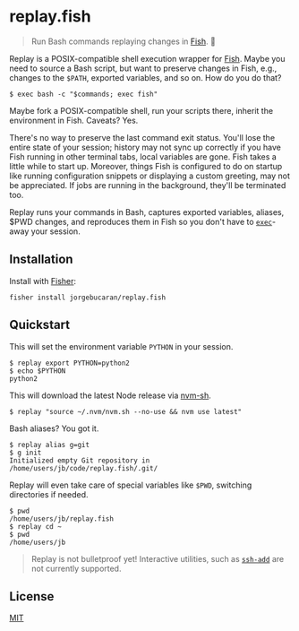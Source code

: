 # replay.fish

> Run Bash commands replaying changes in [Fish](https://fishshell.com). 🍤

Replay is a POSIX-compatible shell execution wrapper for [Fish](https://fishshell.com). Maybe you need to source a Bash script, but want to preserve changes in Fish, e.g., changes to the `$PATH`, exported variables, and so on. How do you do that?

```console
$ exec bash -c "$commands; exec fish"
```

Maybe fork a POSIX-compatible shell, run your scripts there, inherit the environment in Fish. Caveats? Yes.

There's no way to preserve the last command exit status. You'll lose the entire state of your session; history may not sync up correctly if you have Fish running in other terminal tabs, local variables are gone. Fish takes a little while to start up. Moreover, things Fish is configured to do on startup like running configuration snippets or displaying a custom greeting, may not be appreciated. If jobs are running in the background, they'll be terminated too.

Replay runs your commands in Bash, captures exported variables, aliases, $PWD changes, and reproduces them in Fish so you don't have to [`exec`](https://fishshell.com/docs/current/commands.html#exec)-away your session.

## Installation

Install with [Fisher](https://github.com/jorgebucaran/fisher):

```console
fisher install jorgebucaran/replay.fish
```

## Quickstart

This will set the environment variable `PYTHON` in your session.

```console
$ replay export PYTHON=python2
$ echo $PYTHON
python2
```

This will download the latest Node release via [nvm-sh](https://github.com/nvm-sh/nvm).

```console
$ replay "source ~/.nvm/nvm.sh --no-use && nvm use latest"
```

Bash aliases? You got it.

```console
$ replay alias g=git
$ g init
Initialized empty Git repository in /home/users/jb/code/replay.fish/.git/
```

Replay will even take care of special variables like `$PWD`, switching directories if needed.

```console
$ pwd
/home/users/jb/replay.fish
$ replay cd ~
$ pwd
/home/users/jb
```


> Replay is not bulletproof yet! Interactive utilities, such as [`ssh-add`](http://man7.org/linux/man-pages/man1/ssh-add.1.html) are not currently supported.

## License

[MIT](LICENSE.md)

